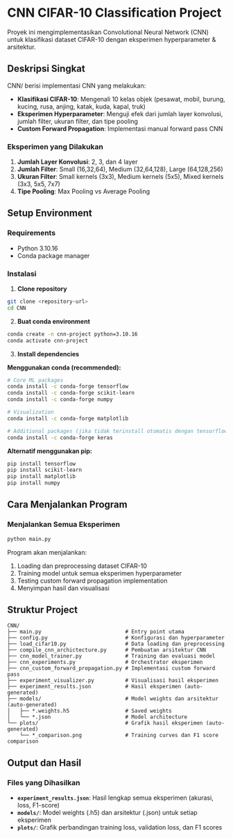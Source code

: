 # CNN CIFAR-10 Classification Project

Proyek ini mengimplementasikan Convolutional Neural Network (CNN) untuk klasifikasi dataset CIFAR-10 dengan eksperimen hyperparameter & arsitektur.

## Deskripsi Singkat

CNN/ berisi implementasi CNN yang melakukan:
- **Klasifikasi CIFAR-10**: Mengenali 10 kelas objek (pesawat, mobil, burung, kucing, rusa, anjing, katak, kuda, kapal, truk)
- **Eksperimen Hyperparameter**: Menguji efek dari jumlah layer konvolusi, jumlah filter, ukuran filter, dan tipe pooling
- **Custom Forward Propagation**: Implementasi manual forward pass CNN

### Eksperimen yang Dilakukan
1. **Jumlah Layer Konvolusi**: 2, 3, dan 4 layer
2. **Jumlah Filter**: Small (16,32,64), Medium (32,64,128), Large (64,128,256)
3. **Ukuran Filter**: Small kernels (3x3), Medium kernels (5x5), Mixed kernels (3x3, 5x5, 7x7)
4. **Tipe Pooling**: Max Pooling vs Average Pooling

## Setup Environment

### Requirements
- Python 3.10.16
- Conda package manager

### Instalasi

1. **Clone repository**
```bash
git clone <repository-url>
cd CNN
```

2. **Buat conda environment**
```bash
conda create -n cnn-project python=3.10.16
conda activate cnn-project
```

3. **Install dependencies**

**Menggunakan conda (recommended):**
```bash
# Core ML packages
conda install -c conda-forge tensorflow
conda install -c conda-forge scikit-learn
conda install -c conda-forge numpy

# Visualization
conda install -c conda-forge matplotlib

# Additional packages (jika tidak terinstall otomatis dengan tensorflow)
conda install -c conda-forge keras
```

**Alternatif menggunakan pip:**
```bash
pip install tensorflow
pip install scikit-learn
pip install matplotlib
pip install numpy
```


## Cara Menjalankan Program

### Menjalankan Semua Eksperimen
```bash
python main.py
```

Program akan menjalankan:
1. Loading dan preprocessing dataset CIFAR-10
2. Training model untuk semua eksperimen hyperparameter
3. Testing custom forward propagation implementation
4. Menyimpan hasil dan visualisasi

## Struktur Project

```
CNN/
├── main.py                           # Entry point utama
├── config.py                         # Konfigurasi dan hyperparameter
├── load_cifar10.py                   # Data loading dan preprocessing
├── compile_cnn_archictecture.py      # Pembuatan arsitektur CNN
├── cnn_model_trainer.py              # Training dan evaluasi model
├── cnn_experiments.py                # Orchestrator eksperimen
├── cnn_custom_forward_propagation.py # Implementasi custom forward pass
├── experiment_visualizer.py          # Visualisasi hasil eksperimen
├── experiment_results.json           # Hasil eksperimen (auto-generated)
├── models/                           # Model weights dan arsitektur (auto-generated)
│   ├── *.weights.h5                  # Saved weights
│   └── *.json                        # Model architecture
└── plots/                            # Grafik hasil eksperimen (auto-generated)
    └── *_comparison.png              # Training curves dan F1 score comparison
```

## Output dan Hasil

### Files yang Dihasilkan
- **`experiment_results.json`**: Hasil lengkap semua eksperimen (akurasi, loss, F1-score)
- **`models/`**: Model weights (.h5) dan arsitektur (.json) untuk setiap eksperimen
- **`plots/`**: Grafik perbandingan training loss, validation loss, dan F1 scores
